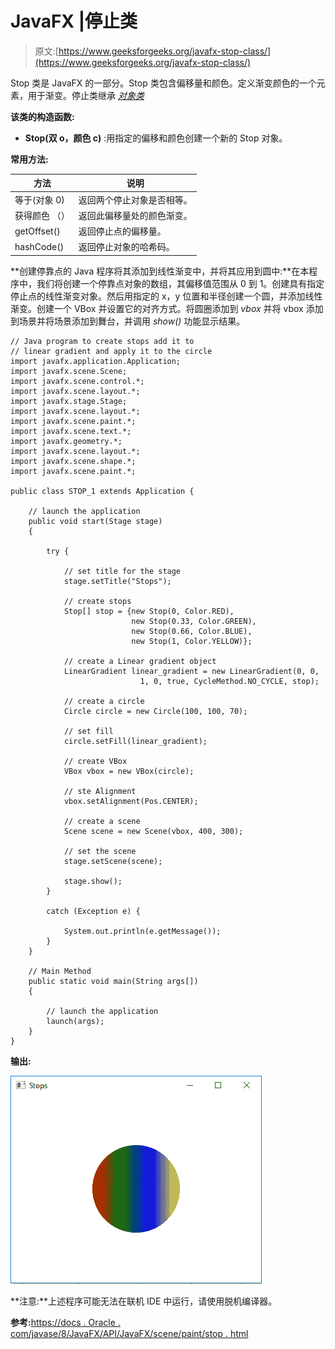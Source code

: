 # JavaFX |停止类

> 原文:[https://www.geeksforgeeks.org/javafx-stop-class/](https://www.geeksforgeeks.org/javafx-stop-class/)

Stop 类是 JavaFX 的一部分。Stop 类包含偏移量和颜色。定义渐变颜色的一个元素，用于渐变。停止类继承 *[对象类](https://www.geeksforgeeks.org/object-class-in-java/)*

**该类的构造函数:**

*   **Stop(双 o，颜色 c)** :用指定的偏移和颜色创建一个新的 Stop 对象。

**常用方法:**

| 方法 | 说明 |
| --- | --- |
| 等于(对象 0) | 返回两个停止对象是否相等。 |
| 获得颜色 （） | 返回此偏移量处的颜色渐变。 |
| getOffset() | 返回停止点的偏移量。 |
| hashCode() | 返回停止对象的哈希码。 |

**创建停靠点的 Java 程序将其添加到线性渐变中，并将其应用到圆中:**在本程序中，我们将创建一个停靠点对象的数组，其偏移值范围从 0 到 1。创建具有指定停止点的线性渐变对象。然后用指定的 x，y 位置和半径创建一个圆，并添加线性渐变。创建一个 VBox 并设置它的对齐方式。将圆圈添加到 *vbox* 并将 vbox 添加到场景并将场景添加到舞台，并调用 *show()* 功能显示结果。

```
// Java program to create stops add it to
// linear gradient and apply it to the circle
import javafx.application.Application;
import javafx.scene.Scene;
import javafx.scene.control.*;
import javafx.scene.layout.*;
import javafx.stage.Stage;
import javafx.scene.layout.*;
import javafx.scene.paint.*;
import javafx.scene.text.*;
import javafx.geometry.*;
import javafx.scene.layout.*;
import javafx.scene.shape.*;
import javafx.scene.paint.*;

public class STOP_1 extends Application {

    // launch the application
    public void start(Stage stage)
    {

        try {

            // set title for the stage
            stage.setTitle("Stops");

            // create stops
            Stop[] stop = {new Stop(0, Color.RED), 
                           new Stop(0.33, Color.GREEN), 
                           new Stop(0.66, Color.BLUE), 
                           new Stop(1, Color.YELLOW)};

            // create a Linear gradient object
            LinearGradient linear_gradient = new LinearGradient(0, 0,
                             1, 0, true, CycleMethod.NO_CYCLE, stop);

            // create a circle
            Circle circle = new Circle(100, 100, 70);

            // set fill
            circle.setFill(linear_gradient);

            // create VBox
            VBox vbox = new VBox(circle);

            // ste Alignment
            vbox.setAlignment(Pos.CENTER);

            // create a scene
            Scene scene = new Scene(vbox, 400, 300);

            // set the scene
            stage.setScene(scene);

            stage.show();
        }

        catch (Exception e) {

            System.out.println(e.getMessage());
        }
    }

    // Main Method
    public static void main(String args[])
    {

        // launch the application
        launch(args);
    }
}
```

**输出:**

![](img/bbf99191fe40a3e23dc25f2c389aad1d.png)

**注意:**上述程序可能无法在联机 IDE 中运行，请使用脱机编译器。

**参考:**[https://docs . Oracle . com/javase/8/JavaFX/API/JavaFX/scene/paint/stop . html](https://docs.oracle.com/javase/8/javafx/api/javafx/scene/paint/Stop.html)